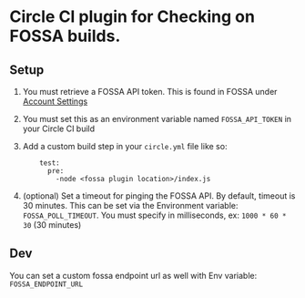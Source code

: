 # Circle CI plugin for Checking on FOSSA builds.

## Setup

1. You must retrieve a FOSSA API token. This is found in FOSSA under [Account Settings](http://app.fossa.io/account/settings/integrations)
2. You must set this as an environment variable named `FOSSA_API_TOKEN` in your Circle CI build
3. Add a custom build step in your `circle.yml` file like so: 
	```
		test:
		  pre:
		    -node <fossa plugin location>/index.js
	```

4. (optional) Set a timeout for pinging the FOSSA API. By default, timeout is 30 minutes. This can be set via the Environment variable: `FOSSA_POLL_TIMEOUT`. You must specify in milliseconds, ex: `1000 * 60 * 30` (30 minutes)

## Dev

You can set a custom fossa endpoint url as well with Env variable: `FOSSA_ENDPOINT_URL`